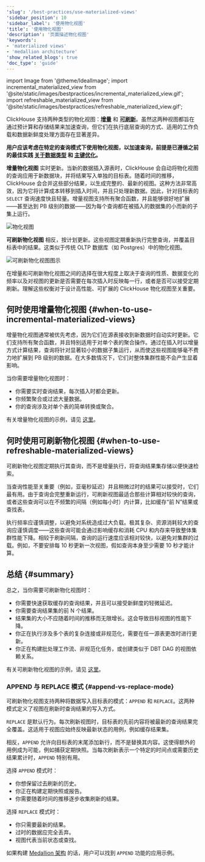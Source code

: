 ```yaml
---
'slug': '/best-practices/use-materialized-views'
'sidebar_position': 10
'sidebar_label': '使用物化视图'
'title': '使用物化视图'
'description': '页面描述物化视图'
'keywords':
- 'materialized views'
- 'medallion architecture'
'show_related_blogs': true
'doc_type': 'guide'
---
```


import Image from '@theme/IdealImage';
import incremental_materialized_view from '@site/static/images/bestpractices/incremental_materialized_view.gif';
import refreshable_materialized_view from '@site/static/images/bestpractices/refreshable_materialized_view.gif';

ClickHouse 支持两种类型的物化视图：[**增量**](/materialized-view/incremental-materialized-view) 和 [**可刷新**](/materialized-view/refreshable-materialized-view)。虽然这两种视图都旨在通过预计算和存储结果来加速查询，但它们在执行底层查询的方式、适用的工作负载和数据新鲜度处理方面存在显著差异。

**用户应该考虑在特定的查询模式下使用物化视图，以加速查询，前提是已遵循之前的最佳实践 [关于数据类型](/best-practices/select-data-types) 和 [主键优化](/best-practices/choosing-a-primary-key)。**

**增量物化视图** 实时更新。当新的数据插入源表时，ClickHouse 会自动将物化视图的查询应用于新数据块，并将结果写入单独的目标表。随着时间的推移，ClickHouse 会合并这些部分结果，以生成完整的、最新的视图。这种方法非常高效，因为它将计算成本转移到插入时间，并且只处理新数据。因此，针对目标表的 `SELECT` 查询速度快且轻量。增量视图支持所有聚合函数，并且能够很好地扩展——甚至达到 PB 级别的数据——因为每个查询都在被插入的数据集的小而新的子集上运行。

<Image img={incremental_materialized_view} size="lg" alt="物化视图" />

**可刷新物化视图** 相反，按计划更新。这些视图定期重新执行完整查询，并覆盖目标表中的结果。这类似于传统 OLTP 数据库（如 Postgres）中的物化视图。

<Image img={refreshable_materialized_view} size="lg" alt="可刷新物化视图图示"/>

在增量和可刷新物化视图之间的选择在很大程度上取决于查询的性质、数据变化的频率以及对视图的更新是否需要在每次插入时反映每一行，或者是否可以接受定期刷新。理解这些权衡对于设计高性能、可扩展的 ClickHouse 物化视图至关重要。

## 何时使用增量物化视图 {#when-to-use-incremental-materialized-views}

增量物化视图通常被优先考虑，因为它们在源表接收到新数据时自动实时更新。它们支持所有聚合函数，并且特别适用于对单个表的聚合操作。通过在插入时以增量方式计算结果，查询将针对显著较小的数据子集运行，从而使这些视图能够毫不费力地扩展到 PB 级别的数据。在大多数情况下，它们对整体集群性能不会产生显着影响。

当你需要增量物化视图时：

- 你需要实时查询结果，每次插入时都会更新。
- 你频繁聚合或过滤大量数据。
- 你的查询涉及对单个表的简单转换或聚合。

有关增量物化视图的示例，请见 [这里](/materialized-view/incremental-materialized-view)。

## 何时使用可刷新物化视图 {#when-to-use-refreshable-materialized-views}

可刷新物化视图定期执行其查询，而不是增量执行，将查询结果集存储以便快速检索。

当查询性能至关重要（例如，亚毫秒延迟）并且稍微过时的结果可以接受时，它们最有用。由于查询会完整重新运行，可刷新视图最适合那些计算相对较快的查询，或者这些查询可以在不频繁的间隔（例如每小时）内计算，比如缓存“前 N”结果或查找表。

执行频率应谨慎调整，以避免对系统造成过大负载。极其复杂、资源消耗较大的查询应谨慎调度——这些查询可能会通过影响缓存和消耗 CPU 和内存来导致整体集群性能下降。相较于刷新间隔，查询的运行速度应该相对较快，以避免对集群的过载。例如，不要安排每 10 秒更新一次视图，假如查询本身至少需要 10 秒才能计算。

## 总结 {#summary}

总之，当你需要可刷新物化视图时：

- 你需要快速获取缓存的查询结果，并且可以接受新鲜度的轻微延迟。
- 你需要查询结果集的前 N 个结果。
- 结果集的大小不应随着时间的推移而无限增长。这会导致目标视图的性能下降。
- 你正在执行涉及多个表的复杂连接或非规范化，需要在任一源表更改时进行更新。
- 你正在构建批处理工作流、非规范化任务，或创建类似于 DBT DAG 的视图依赖关系。

有关可刷新物化视图的示例，请见 [这里](/materialized-view/refreshable-materialized-view)。

### APPEND 与 REPLACE 模式 {#append-vs-replace-mode}

可刷新物化视图支持两种将数据写入目标表的模式：`APPEND` 和 `REPLACE`。这两种模式定义了视图在刷新时查询结果的写入方式。

`REPLACE` 是默认行为。每次刷新视图时，目标表的先前内容将被最新的查询结果完全覆盖。这适用于视图应始终反映最新状态的用例，例如缓存结果集。

相反，`APPEND` 允许向目标表的末尾添加新行，而不是替换其内容。这使得额外的用例成为可能，例如捕获定期快照。当每次刷新表示一个特定的时间点或需要历史结果累计时，`APPEND` 特别有用。

选择 `APPEND` 模式时：

- 你想保留过去刷新的历史。
- 你正在构建定期快照或报告。
- 你需要随着时间的推移逐步收集刷新的结果。

选择 `REPLACE` 模式时：

- 你只需要最新的结果。
- 过时的数据应完全丢弃。
- 视图代表当前状态或查找。

如果构建 [Medallion 架构](https://clickhouse.com/blog/building-a-medallion-architecture-for-bluesky-json-data-with-clickhouse) 的话，用户可以找到 `APPEND` 功能的应用示例。

